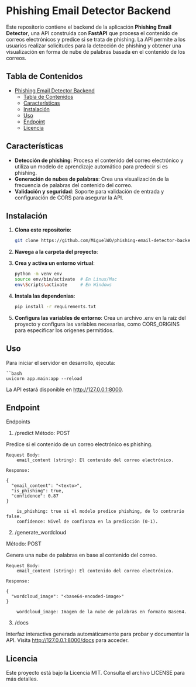 # Phishing Email Detector Backend
Este repositorio contiene el backend de la aplicación **Phishing Email Detector**, una API construida con **FastAPI** que procesa el contenido de correos electrónicos y predice si se trata de phishing. La API permite a los usuarios realizar solicitudes para la detección de phishing y obtener una visualización en forma de nube de palabras basada en el contenido de los correos.

## Tabla de Contenidos

- [Phishing Email Detector Backend](#phishing-email-detector-backend)
  - [Tabla de Contenidos](#tabla-de-contenidos)
  - [Características](#características)
  - [Instalación](#instalación)
  - [Uso](#uso)
  - [Endpoint](#endpoint)
  - [Licencia](#licencia)

## Características

- **Detección de phishing**: Procesa el contenido del correo electrónico y utiliza un modelo de aprendizaje automático para predecir si es phishing.
- **Generación de nubes de palabras**: Crea una visualización de la frecuencia de palabras del contenido del correo.
- **Validación y seguridad**: Soporte para validación de entrada y configuración de CORS para asegurar la API.

## Instalación

1. **Clona este repositorio**:

   ```bash
   git clone https://github.com/MiguelWO/phishing-email-detector-backend.git

2. **Navega a la carpeta del proyecto**:

3. **Crea y activa un entorno virtual**:
    ```bash
    python -m venv env
    source env/bin/activate  # En Linux/Mac
    env\Scripts\activate     # En Windows

4. **Instala las dependenias**:
    ```bash
    pip install -r requirements.txt
5. **Configura las variables de entorno**:
    Crea un archivo .env en la raíz del proyecto y configura las variables necesarias, como CORS_ORIGINS para especificar los orígenes permitidos.

## Uso
Para iniciar el servidor en desarrollo, ejecuta:

    ``bash
    uvicorn app.main:app --reload

La API estará disponible en http://127.0.0.1:8000.

## Endpoint
Endpoints
1. /predict
Método: POST

Predice si el contenido de un correo electrónico es phishing.

    Request Body:
        email_content (string): El contenido del correo electrónico.

    Response:

    {
      "email_content": "<texto>",
      "is_phishing": true,
      "confidence": 0.87
    }

        is_phishing: true si el modelo predice phishing, de lo contrario false.
        confidence: Nivel de confianza en la predicción (0-1).

2. /generate_wordcloud

Método: POST

Genera una nube de palabras en base al contenido del correo.

    Request Body:
        email_content (string): El contenido del correo electrónico.

    Response:

    {
      "wordcloud_image": "<base64-encoded-image>"
    }

        wordcloud_image: Imagen de la nube de palabras en formato Base64.

3. /docs

Interfaz interactiva generada automáticamente para probar y documentar la API. Visita http://127.0.0.1:8000/docs para acceder.

## Licencia
Este proyecto está bajo la Licencia MIT. Consulta el archivo LICENSE para más detalles.

